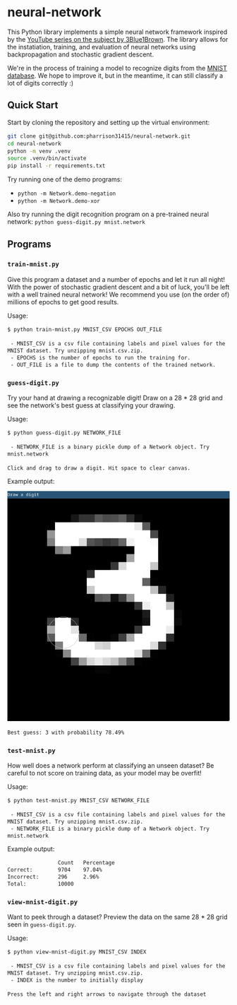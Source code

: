 # neural-network

This Python library implements a simple neural network framework inspired by the [YouTube series on the subject by 3Blue1Brown](https://www.youtube.com/playlist?list=PLZHQObOWTQDNU6R1_67000Dx_ZCJB-3pi). The library allows for the instatiation, training, and evaluation of neural networks using backpropagation and stochastic gradient descent.

We're in the process of training a model to recognize digits from the [MNIST database](https://en.wikipedia.org/wiki/MNIST_database). We hope to improve it, but in the meantime, it can still classify a lot of digits correctly :\)

## Quick Start

Start by cloning the repository and setting up the virtual environment:

```sh
git clone git@github.com:pharrison31415/neural-network.git
cd neural-network
python -m venv .venv
source .venv/bin/activate
pip install -r requirements.txt
```

Try running one of the demo programs:

- `python -m Network.demo-negation`
- `python -m Network.demo-xor`

Also try running the digit recognition program on a pre-trained neural network:
`python guess-digit.py mnist.network`

## Programs

### `train-mnist.py`

Give this program a dataset and a number of epochs and let it run all night! With the power of stochastic gradient descent and a bit of luck, you'll be left with a well trained neural network! We recommend you use (on the order of) millions of epochs to get good results.

Usage:

```
$ python train-mnist.py MNIST_CSV EPOCHS OUT_FILE

 - MNIST_CSV is a csv file containing labels and pixel values for the MNIST dataset. Try unzipping mnist.csv.zip.
 - EPOCHS is the number of epochs to run the training for.
 - OUT_FILE is a file to dump the contents of the trained network.
```

### `guess-digit.py`

Try your hand at drawing a recognizable digit! Draw on a 28 \* 28 grid and see the network's best guess at classifying your drawing.

Usage:

```
$ python guess-digit.py NETWORK_FILE

 - NETWORK_FILE is a binary pickle dump of a Network object. Try mnist.network

Click and drag to draw a digit. Hit space to clear canvas.
```

Example output:

![A hand-drawn three](example-three.png)

```
Best guess: 3 with probability 78.49%
```

### `test-mnist.py`

How well does a network perform at classifying an unseen dataset? Be careful to not score on training data, as your model may be overfit!

Usage:

```
$ python test-mnist.py MNIST_CSV NETWORK_FILE

 - MNIST_CSV is a csv file containing labels and pixel values for the MNIST dataset. Try unzipping mnist.csv.zip.
 - NETWORK_FILE is a binary pickle dump of a Network object. Try mnist.network
```

Example output:

```
                Count   Percentage
Correct:        9704    97.04%
Incorrect:      296     2.96%
Total:          10000
```

### `view-mnist-digit.py`

Want to peek through a dataset? Preview the data on the same 28 \* 28 grid seen in `guess-digit.py`.

Usage:

```
$ python view-mnist-digit.py MNIST_CSV INDEX

 - MNIST_CSV is a csv file containing labels and pixel values for the MNIST dataset. Try unzipping mnist.csv.zip.
 - INDEX is the number to initially display

Press the left and right arrows to navigate through the dataset
```
